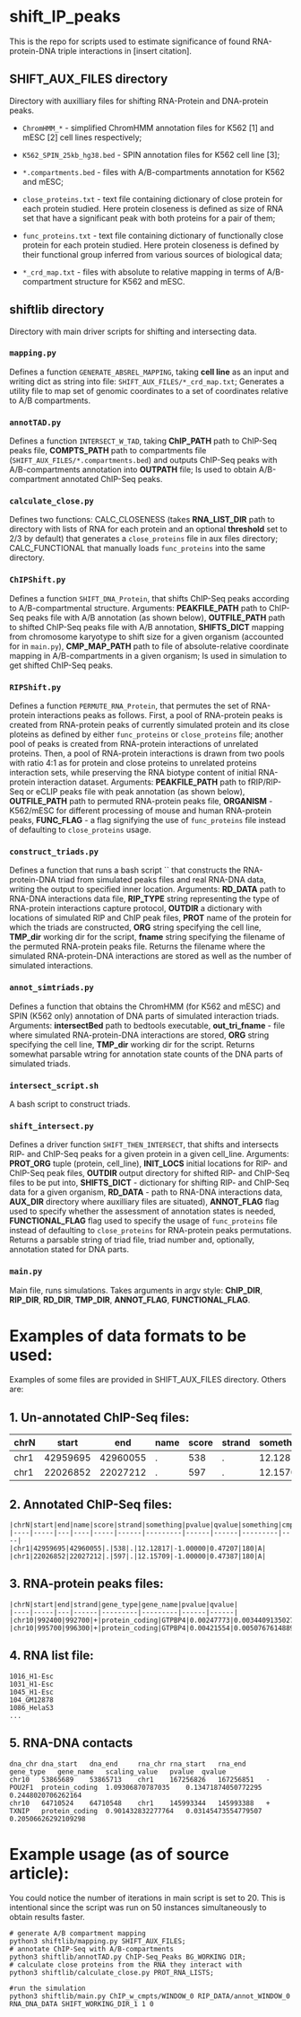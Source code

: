 # shift_IP_peaks
This is the repo for scripts used to estimate significance of found RNA-protein-DNA triple interactions 
in [insert citation].


## SHIFT_AUX_FILES directory
Directory with auxilliary files for shifting RNA-Protein and DNA-protein peaks.

  * `ChromHMM_*` - simplified ChromHMM annotation files for K562 [1] and mESC [2] cell lines respectively;

  * `K562_SPIN_25kb_hg38.bed` - SPIN annotation files for K562 cell line [3];

  * `*.compartments.bed` - files with A/B-compartments annotation for K562 and mESC;

  * `close_proteins.txt` - text file containing dictionary of close protein for each protein studied. Here 
     protein closeness is defined as size of RNA set that have a significant peak with both proteins for a 
     pair of them;

  * `func_proteins.txt` - text file containing dictionary of functionally close protein for each protein 
     studied. Here protein closeness is defined by their functional group inferred from various sources of 
     biological data;

  * `*_crd_map.txt` - files with absolute to relative mapping in terms of 
     A/B-compartment structure for K562 and mESC.

## shiftlib directory
Directory with main driver scripts for shifting and intersecting data.

### `mapping.py` 
Defines a function `GENERATE_ABSREL_MAPPING`, taking **cell line** 
as an input and writing dict as string into file: `SHIFT_AUX_FILES/*_crd_map.txt`;
Generates a utility file to map set of genomic coordinates to a set of coordinates
relative to A/B compartments. 

### `annotTAD.py`
Defines a function `INTERSECT_W_TAD`, taking **ChIP_PATH** path to ChIP-Seq peaks file,
**COMPTS_PATH** path to compartments file (`SHIFT_AUX_FILES/*.compartments.bed`) and 
outputs ChIP-Seq peaks with A/B-compartments annotation into **OUTPATH** file;
Is used to obtain A/B-compartment annotated ChIP-Seq peaks.

### `calculate_close.py`
Defines two functions: CALC_CLOSENESS (takes **RNA_LIST_DIR** path to directory with lists of RNA 
for each protein and an optional **threshold** set to 2/3 by default) that generates a 
`close_proteins` file in aux files directory; CALC_FUNCTIONAL that manually loads `func_proteins` 
into the same directory.

### `ChIPShift.py` 
Defines a function `SHIFT_DNA_Protein`, that shifts ChIP-Seq peaks according to 
A/B-compartmental structure. Arguments: **PEAKFILE_PATH** path to ChIP-Seq peaks file with A/B 
annotation (as shown below), **OUTFILE_PATH** path to shifted ChIP-Seq peaks file with A/B annotation, 
**SHIFTS_DICT** mapping from chromosome karyotype to shift size for a given organism (accounted 
for in `main.py`), **CMP_MAP_PATH** path to file of absolute-relative coordinate mapping in 
A/B-compartments in a given organism;
Is used in simulation to get shifted ChIP-Seq peaks.

###  `RIPShift.py`
Defines a function `PERMUTE_RNA_Protein`, that permutes the set of RNA-protein 
interactions peaks as follows. First, a pool of RNA-protein peaks is created from RNA-protein peaks 
of currently simulated protein and its close ploteins as defined by either `func_proteins` or 
`close_proteins` file; another pool of peaks is created from RNA-protein interactions of unrelated
proteins. Then, a pool of RNA-protein interactions is drawn from two pools with ratio 4:1 as 
for protein and close proteins to unrelated proteins interaction sets, while preserving the 
RNA biotype content of initial RNA-protein interaction dataset. Arguments: **PEAKFILE_PATH** path to 
fRIP/RIP-Seq or eCLIP peaks file with peak annotation (as shown below), **OUTFILE_PATH** path to 
permuted RNA-protein peaks file, **ORGANISM** - K562/mESC for different processing of mouse and human
RNA-protein peaks, **FUNC_FLAG** - a flag signifying the use of `func_proteins` file instead of 
defaulting to `close_proteins` usage.

###  `construct_triads.py`
Defines a function that runs a bash script `` that constructs the RNA-protein-DNA triad from simulated
peaks files and real RNA-DNA data, writing the output to specified inner location. Arguments: **RD_DATA** 
path to RNA-DNA interactions data file, **RIP_TYPE** string representing the type of RNA-protein interactions
capture protocol, **OUTDIR** a dictionary with locations of simulated RIP and ChIP peak files, **PROT** name 
of the protein for which the triads are constructed, **ORG** string specifying the cell line, **TMP_dir** working
dir for the script, **fname** string specifying the filename of the permuted RNA-protein peaks file. Returns 
the filename where the simulated RNA-protein-DNA interactions are stored as well as the number of simulated interactions. 

###  `annot_simtriads.py`
Defines a function that obtains the ChromHMM (for K562 and mESC) and SPIN (K562 only) annotation of DNA parts
of simulated interaction triads. Arguments: **intersectBed** path to bedtools executable,  **out_tri_fname** - file where 
simulated RNA-protein-DNA interactions are stored, **ORG** string specifying the cell line, **TMP_dir** working dir for
the script. Returns somewhat parsable wtring for annotation state counts of the DNA parts of simulated triads.

### `intersect_script.sh`
A bash script to construct triads.

###  `shift_intersect.py`
Defines a driver function `SHIFT_THEN_INTERSECT`, that shifts and 
intersects RIP- and ChIP-Seq peaks for a given protein in a given cell_line. Arguments:
**PROT_ORG** tuple (protein, cell_line), **INIT_LOCS** initial locations for RIP- and ChIP-Seq 
peak files, **OUTDIR** output directory for shifted RIP- and ChIP-Seq files to be put into, 
**SHIFTS_DICT** - dictionary for shifting RIP- and ChIP-Seq data for a given organism,
**RD_DATA** - path to RNA-DNA interactions data, **AUX_DIR** directory where auxilliary files 
are situated), **ANNOT_FLAG** flag used to specify whether the assessment of annotation 
states is needed, **FUNCTIONAL_FLAG** flag used to specify the usage of `func_proteins` file 
instead of defaulting to `close_proteins` for RNA-protein peaks permutations. 
Returns a parsable string of triad file, triad number and, optionally, annotation stated for
DNA parts.

###  `main.py`
Main file, runs simulations. Takes arguments in argv style: **ChIP_DIR**, **RIP_DIR**, 
**RD_DIR**, **TMP_DIR**, **ANNOT_FLAG**, **FUNCTIONAL_FLAG**.

# Examples of data formats to be used:

Examples of some files are provided in SHIFT_AUX_FILES directory. Others are:
## 1. Un-annotated ChIP-Seq files:
|chrN|start|end|name|score|strand|something|pvalue|qvalue|something|
|----|-----|---|----|-----|------|---------|------|------|---------|
|chr1|42959695|42960055|.|538|.|12.12817|-1.00000|0.47207|180|
|chr1|22026852|22027212|.|597|.|12.15709|-1.00000|0.47387|180|
## 2. Annotated ChIP-Seq files:
```
|chrN|start|end|name|score|strand|something|pvalue|qvalue|something|cmpt|
|----|-----|---|----|-----|------|---------|------|------|---------|----|
|chr1|42959695|42960055|.|538|.|12.12817|-1.00000|0.47207|180|A|
|chr1|22026852|22027212|.|597|.|12.15709|-1.00000|0.47387|180|A|
```
## 3. RNA-protein peaks files:
```
|chrN|start|end|strand|gene_type|gene_name|pvalue|qvalue|
|----|-----|---|------|---------|---------|------|------|
|chr10|992400|992700|+|protein_coding|GTPBP4|0.00247773|0.0034409135027472526|
|chr10|995700|996300|+|protein_coding|GTPBP4|0.00421554|0.005076761488981537|
```
## 4. RNA list file:
```
1016_H1-Esc
1031_H1-Esc
1045_H1-Esc
104_GM12878
1086_HelaS3
...
```
## 5. RNA-DNA contacts
```
dna_chr	dna_start	dna_end		rna_chr	rna_start	rna_end		gene_type	gene_name	scaling_value	pvalue	qvalue
chr10	53865689	53865713	chr1	167256826	167256851	-	POU2F1	protein_coding	1.09306870787035	0.13471874050772295	0.2448020706262164
chr10	64710524	64710548	chr1	145993344	145993388	+	TXNIP	protein_coding	0.901432832277764	0.03145473554779507	0.20506626292109298

```

# Example usage (as of source article):
  You could notice the number of iterations in main script is set to 20. This is intentional since 
  the script was run on 50 instances simultaneously to obtain results faster.
```{python}
# generate A/B compartment mapping
python3 shiftlib/mapping.py SHIFT_AUX_FILES;
# annotate ChIP-Seq with A/B-compartments
python3 shiftlib/annotTAD.py ChIP-Seq_Peaks BG_WORKING DIR;
# calculate close proteins from the RNA they interact with
python3 shiftlib/calculate_close.py PROT_RNA_LISTS;

#run the simulation
python3 shiftlib/main.py ChIP_w_cmpts/WINDOW_0 RIP_DATA/annot_WINDOW_0 RNA_DNA_DATA SHIFT_WORKING_DIR_1 1 0
```
